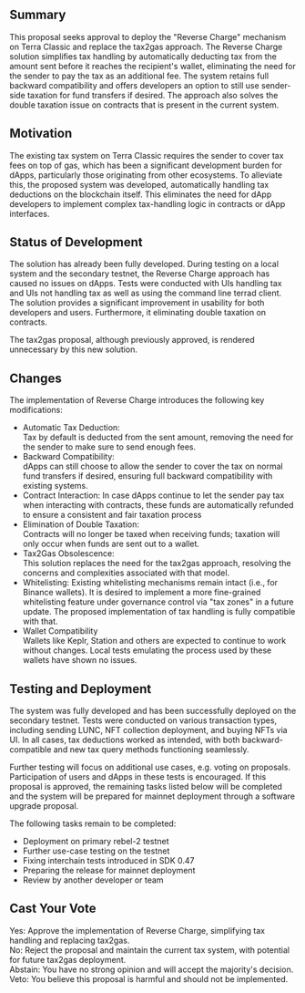 ## Summary

This proposal seeks approval to deploy the "Reverse Charge" mechanism on Terra Classic and replace the tax2gas approach. The Reverse Charge solution simplifies tax handling by automatically deducting tax from the amount sent before it reaches the recipient's wallet, eliminating the need for the sender to pay the tax as an additional fee. The system retains full backward compatibility and offers developers an option to still use sender-side taxation for fund transfers if desired. The approach also solves the double taxation issue on contracts that is present in the current system.

## Motivation

The existing tax system on Terra Classic requires the sender to cover tax fees on top of gas, which has been a significant development burden for dApps, particularly those originating from other ecosystems. To alleviate this, the proposed system was developed, automatically handling tax deductions on the blockchain itself. This eliminates the need for dApp developers to implement complex tax-handling logic in contracts or dApp interfaces.

## Status of Development

The solution has already been fully developed. During testing on a local system and the secondary testnet, the Reverse Charge approach has caused no issues on dApps. Tests were conducted with UIs handling tax and UIs not handling tax as well as using the command line terrad client. The solution provides a significant improvement in usability for both developers and users. Furthermore, it eliminating double taxation on contracts.

The tax2gas proposal, although previously approved, is rendered unnecessary by this new solution.

## Changes

The implementation of Reverse Charge introduces the following key modifications:

* Automatic Tax Deduction:  
  Tax by default is deducted from the sent amount, removing the need for the sender to make sure to send enough fees.
* Backward Compatibility:  
  dApps can still choose to allow the sender to cover the tax on normal fund transfers if desired, ensuring full backward compatibility with existing systems.
* Contract Interaction:
  In case dApps continue to let the sender pay tax when interacting with contracts, these funds are automatically refunded to ensure a consistent and fair taxation process
* Elimination of Double Taxation:  
  Contracts will no longer be taxed when receiving funds; taxation will only occur when funds are sent out to a wallet.
* Tax2Gas Obsolescence:  
  This solution replaces the need for the tax2gas approach, resolving the concerns and complexities associated with that model.
* Whitelisting:
  Existing whitelisting mechanisms remain intact (i.e., for Binance wallets). It is desired to implement a more fine-grained whitelisting feature under governance control via "tax zones" in a future update. The proposed implementation of tax handling is fully compatible with that.
* Wallet Compatibility  
  Wallets like Keplr, Station and others are expected to continue to work without changes. Local tests emulating the process used by these wallets have shown no issues.

## Testing and Deployment

The system was fully developed and has been successfully deployed on the secondary testnet. Tests were conducted on various transaction types, including sending LUNC, NFT collection deployment, and buying NFTs via UI. In all cases, tax deductions worked as intended, with both backward-compatible and new tax query methods functioning seamlessly.

Further testing will focus on additional use cases, e.g. voting on proposals. Participation of users and dApps in these tests is encouraged. If this proposal is approved, the remaining tasks listed below will be completed and the system will be prepared for mainnet deployment through a software upgrade proposal.

The following tasks remain to be completed:

* Deployment on primary rebel-2 testnet
* Further use-case testing on the testnet
* Fixing interchain tests introduced in SDK 0.47
* Preparing the release for mainnet deployment
* Review by another developer or team

## Cast Your Vote

Yes: Approve the implementation of Reverse Charge, simplifying tax handling and replacing tax2gas.  
No: Reject the proposal and maintain the current tax system, with potential for future tax2gas deployment.  
Abstain: You have no strong opinion and will accept the majority's decision.  
Veto: You believe this proposal is harmful and should not be implemented.